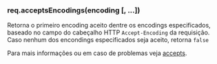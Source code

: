 <h3 id='req.acceptsEncodings'>req.acceptsEncodings(encoding [, ...])</h3>

Retorna o primeiro encoding aceito dentre os encodings especificados,
baseado no campo do cabeçalho HTTP `Accept-Encoding` da requisição.
Caso nenhum dos encondings especificados seja aceito, retorna `false`

Para mais informações ou em caso de problemas veja [accepts](https://github.com/expressjs/accepts).
